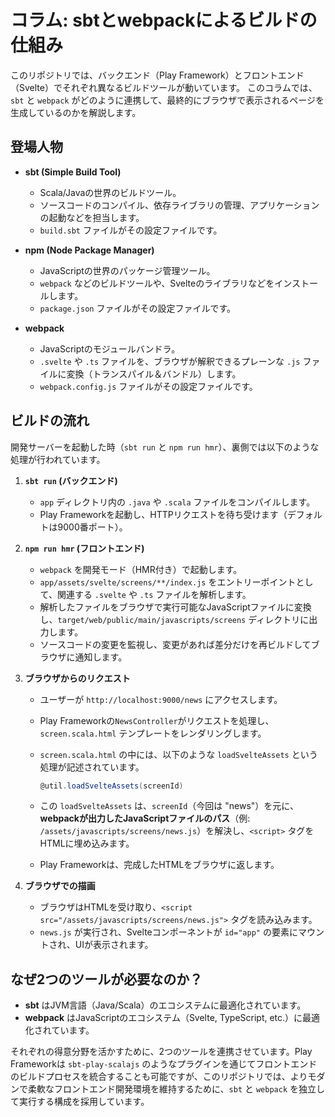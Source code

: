# コラム: sbtとwebpackによるビルドの仕組み

このリポジトリでは、バックエンド（Play Framework）とフロントエンド（Svelte）でそれぞれ異なるビルドツールが動いています。
このコラムでは、`sbt` と `webpack` がどのように連携して、最終的にブラウザで表示されるページを生成しているのかを解説します。

## 登場人物

- **sbt (Simple Build Tool)**
  - Scala/Javaの世界のビルドツール。
  - ソースコードのコンパイル、依存ライブラリの管理、アプリケーションの起動などを担当します。
  - `build.sbt` ファイルがその設定ファイルです。

- **npm (Node Package Manager)**
  - JavaScriptの世界のパッケージ管理ツール。
  - `webpack` などのビルドツールや、Svelteのライブラリなどをインストールします。
  - `package.json` ファイルがその設定ファイルです。

- **webpack**
  - JavaScriptのモジュールバンドラ。
  - `.svelte` や `.ts` ファイルを、ブラウザが解釈できるプレーンな `.js` ファイルに変換（トランスパイル＆バンドル）します。
  - `webpack.config.js` ファイルがその設定ファイルです。

## ビルドの流れ

開発サーバーを起動した時（`sbt run` と `npm run hmr`）、裏側では以下のような処理が行われています。

1.  **`sbt run` (バックエンド)**
    - `app` ディレクトリ内の `.java` や `.scala` ファイルをコンパイルします。
    - Play Frameworkを起動し、HTTPリクエストを待ち受けます（デフォルトは9000番ポート）。

2.  **`npm run hmr` (フロントエンド)**
    - `webpack` を開発モード（HMR付き）で起動します。
    - `app/assets/svelte/screens/**/index.js` をエントリーポイントとして、関連する `.svelte` や `.ts` ファイルを解析します。
    - 解析したファイルをブラウザで実行可能なJavaScriptファイルに変換し、`target/web/public/main/javascripts/screens` ディレクトリに出力します。
    - ソースコードの変更を監視し、変更があれば差分だけを再ビルドしてブラウザに通知します。

3.  **ブラウザからのリクエスト**
    - ユーザーが `http://localhost:9000/news` にアクセスします。
    - Play Frameworkの`NewsController`がリクエストを処理し、`screen.scala.html` テンプレートをレンダリングします。
    - `screen.scala.html` の中には、以下のような `loadSvelteAssets` という処理が記述されています。

      ```scala
      @util.loadSvelteAssets(screenId)
      ```

    - この `loadSvelteAssets` は、`screenId`（今回は "news"）を元に、**webpackが出力したJavaScriptファイルのパス**（例: `/assets/javascripts/screens/news.js`）を解決し、`<script>` タグをHTMLに埋め込みます。
    - Play Frameworkは、完成したHTMLをブラウザに返します。

4.  **ブラウザでの描画**
    - ブラウザはHTMLを受け取り、`<script src="/assets/javascripts/screens/news.js">` タグを読み込みます。
    - `news.js` が実行され、Svelteコンポーネントが `id="app"` の要素にマウントされ、UIが表示されます。

## なぜ2つのツールが必要なのか？

- **sbt** はJVM言語（Java/Scala）のエコシステムに最適化されています。
- **webpack** はJavaScriptのエコシステム（Svelte, TypeScript, etc.）に最適化されています。

それぞれの得意分野を活かすために、2つのツールを連携させています。Play Frameworkは `sbt-play-scalajs` のようなプラグインを通じてフロントエンドのビルドプロセスを統合することも可能ですが、このリポジトリでは、よりモダンで柔軟なフロントエンド開発環境を維持するために、`sbt` と `webpack` を独立して実行する構成を採用しています。
